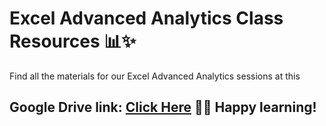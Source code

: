 # Excel Advanced Analytics Class Resources 📊✨
Find all the materials for our Excel Advanced Analytics sessions at this 
## Google Drive link: [Click Here](https://drive.google.com/drive/folders/1v_-_l7ya_vz1nnLu0xpLXirVr83xNQCf?usp=sharing) 📁🔗 Happy learning!
